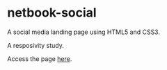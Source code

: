 # netbook-social

A social media landing page using HTML5 and CSS3.

A resposivity study.

Access the page [here](https://hellmore.github.io/netbook-social/).
